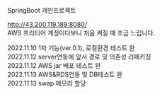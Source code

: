 SpringBoot 개인프로젝트

http://43.200.119.189:8080/ <br>
AWS 프리티어 계정이다보니 처음 켜질 때 조금 느립니다.

2022.11.10  1차 기능(ver.0.1), 로컬환경 테스트 완<br>
2022.11.12  server연동에 앞서 경로 및 의존성 리패키징<br>
2022.11.12  AWS jar 배포 테스트 완<br>
2022.11.13  AWS&RDS연동 및 DB테스트 완<br>
2022.11.13  swap 메모리 할당
